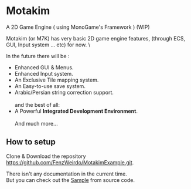 # Motakim
A 2D Game Engine ( using MonoGame's Framework ) (WIP)

Motakim (or M7K) has very basic 2D game engine features, (through ECS, GUI, Input system ... etc) for now. \

In the future there will be :
* Enhanced GUI & Menus.
* Enhanced Input system.
* An Exclusive Tile mapping system.
* An Easy-to-use save system.
* Arabic/Persian string correction support.\
\
and the best of all:
* A Powerful **Integrated Development Environment**. \
\
And much more...

## How to setup
Clone & Download the repository https://github.com/FenzWeirdo/MotakimExample.git.

There isn't any documentation in the current time.\
But you can check out the [Sample](Tests/Sample) from source code.
